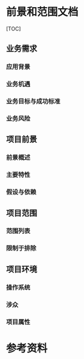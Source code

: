 # 前景和范围文档

[TOC]

## 业务需求

### 应用背景

### 业务机遇

### 业务目标与成功标准

### 业务风险

## 项目前景

### 前景概述

### 主要特性

### 假设与依赖

## 项目范围

### 范围列表

### 限制于排除

## 项目环境

### 操作系统

### 涉众

### 项目属性

# 参考资料